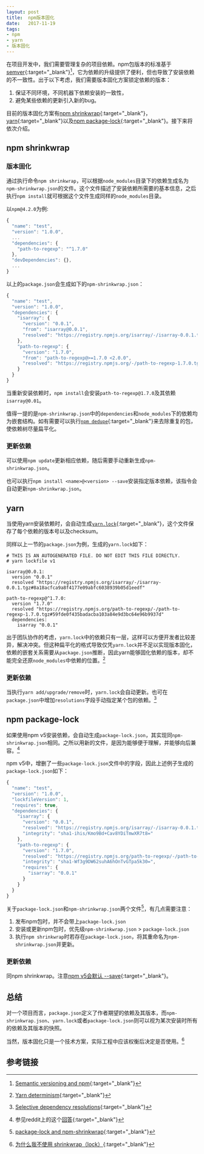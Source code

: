 ```yaml
---
layout: post
title:  npm版本固化
date:   2017-11-19
tags:
- npm
- yarn
- 版本固化
---
```

在项目开发中，我们需要管理复杂的项目依赖。npm包版本的标准基于[semver](http://semver.org/){:target="_blank"}[^1]，它为依赖的升级提供了便利，但也导致了安装依赖的不一致性。出于以下考虑，我们需要版本固化方案锁定依赖的版本：

1. 保证不同环境，不同机器下依赖安装的一致性，
2. 避免某些依赖的更新引入新的bug。

目前的版本固化方案有[npm shrinkwrap](https://docs.npmjs.com/cli/shrinkwrap){:target="_blank"}，[yarn](https://yarnpkg.com/){:target="_blank"}以及[npm package-lock](https://docs.npmjs.com/files/package-locks){:target="_blank"}。接下来将依次介绍。

## npm shrinkwrap

### 版本固化

通过执行命令`npm shrinkwrap`，可以根据`node_modules`目录下的依赖生成名为`npm-shrinkwrap.json`的文件。这个文件描述了安装依赖所需要的基本信息，之后执行`npm install`就可根据这个文件生成同样的`node_modules`目录。

以`npm@4.2.0`为例:

```javascript
{
  "name": "test",
  "version": "1.0.0",
  ...
  "dependencies": {
    "path-to-regexp": "^1.7.0"
  },
  "devDependencies": {},
  ...
}
```

以上的`package.json`会生成如下的`npm-shrinkwrap.json`：

```javascript
{
  "name": "test",
  "version": "1.0.0",
  "dependencies": {
    "isarray": {
      "version": "0.0.1",
      "from": "isarray@0.0.1",
      "resolved": "https://registry.npmjs.org/isarray/-/isarray-0.0.1.tgz"
    },
    "path-to-regexp": {
      "version": "1.7.0",
      "from": "path-to-regexp@>=1.7.0 <2.0.0",
      "resolved": "https://registry.npmjs.org/-/path-to-regexp-1.7.0.tgz"
    }
  }
}
```

当重新安装依赖时，`npm install`会安装`path-to-regexp@1.7.0`及其依赖`isarray@0.01`。

值得一提的是`npm-shrinkwrap.json`中的`dependencies`和`node_modules`下的依赖均为嵌套结构。如有需要可以执行[`npm dedupe`](https://docs.npmjs.com/cli/dedupe){:target="_blank"}来去除重复的包，使依赖树尽量扁平化。

### 更新依赖

可以使用`npm update`更新相应依赖，随后需要手动重新生成`npm-shrinkwrap.json`。

也可以执行`npm install <name>@<version> --save`安装指定版本依赖，该指令会自动更新`npm-shrinkwrap.json`。

## yarn

当使用yarn安装依赖时，会自动生成[`yarn.lock`](https://yarnpkg.com/lang/en/docs/yarn-lock/){:target="_blank"}，这个文件保存了每个依赖的版本号以及checksum。

同样以上一节的`package.json`为例，生成的`yarn.lock`如下：

```
# THIS IS AN AUTOGENERATED FILE. DO NOT EDIT THIS FILE DIRECTLY.
# yarn lockfile v1

isarray@0.0.1:
  version "0.0.1"
  resolved "https://registry.npmjs.org/isarray/-/isarray-0.0.1.tgz#8a18acfca9a8f4177e09abfc6038939b05d1eedf"

path-to-regexp@^1.7.0:
  version "1.7.0"
  resolved "https://registry.npmjs.org/path-to-regexp/-/path-to-regexp-1.7.0.tgz#59fde0f435badacba103a84e9d3bc64e96b9937d"
  dependencies:
    isarray "0.0.1"
```

出于团队协作的考虑，`yarn.lock`中的依赖只有一层，这样可以方便开发者比较差异，解决冲突。但这种扁平化的格式导致仅凭`yarn.lock`并不足以实现版本固化，依赖的嵌套关系需要从`package.json`推断，因此yarn能够固化依赖的版本，却不能完全还原`node_modules`中依赖的位置。[^2]

### 更新依赖

当执行`yarn add/upgrade/remove`时，`yarn.lock`会自动更新。也可在`package.json`中增加`resolutions`字段手动指定某个包的依赖。[^3]

## npm package-lock

如果使用npm v5安装依赖，会自动生成`package-lock.json`，其实现同`npm-shrinkwrap.json`相同。之所以用新的文件，是因为能够便于理解，并能够向后兼容。[^4]

npm v5中，增删了一些`package-lock.json`文件中的字段，因此上述例子生成的`package-lock.json`如下：

```javascript
{
  "name": "test",
  "version": "1.0.0",
  "lockfileVersion": 1,
  "requires": true,
  "dependencies": {
    "isarray": {
      "version": "0.0.1",
      "resolved": "https://registry.npmjs.org/isarray/-/isarray-0.0.1.tgz",
      "integrity": "sha1-ihis/Kmo9Bd+Cav8YDiTmwXR7t8="
    },
    "path-to-regexp": {
      "version": "1.7.0",
      "resolved": "https://registry.npmjs.org/path-to-regexp/-/path-to-regexp-1.7.0.tgz",
      "integrity": "sha1-Wf3g9DW62suhA6hOnTvGTpa5k30=",
      "requires": {
        "isarray": "0.0.1"
      }
    }
  }
}
```

关于`package-lock.json`和`npm-shrinkwrap.json`两个文件[^5]，有几点需要注意：
1. 发布npm包时，并不会带上`package-lock.json`
2. 安装或更新npm包时，优先级`npm-shrinkwrap.json` > `package-lock.json`
3. 执行`npm shrinkwrap`时若存在`package-lock.json`，将其重命名为`npm-shrinkwrap.json`并更新。

### 更新依赖

同npm shrinkwrap。注意[npm v5会默认 -\-save](https://twitter.com/maybekatz/status/859229741676625920){:target="_blank"}。

## 总结

对一个项目而言，`package.json`定义了作者期望的依赖及其版本，而`npm-shrinkwrap.json`、`yarn.lock`或者`package-lock.json`则可以视为某次安装时所有的依赖及其版本的快照。

当然，版本固化只是一个技术方案，实际工程中应该权衡后决定是否使用。[^6]

## 参考链接

[^1]: [Semantic versioning and npm](https://docs.npmjs.com/getting-started/semantic-versioning){:target="_blank"}
[^2]: [Yarn determinism](https://yarnpkg.com/blog/2017/05/31/determinism/){:target="_blank"}
[^3]: [Selective dependency resolutions](https://yarnpkg.com/en/docs/selective-version-resolutions){:target="_blank"}
[^4]: 参见reddit上的这个[回答](https://www.reddit.com/r/javascript/comments/6dgnnq/npm_v500_released_save_by_default_lockfile_better/di3mjuk/){:target="_blank"}
[^5]: [package-lock and npm-shrinkwrap](https://github.com/npm/npm/blob/latest/doc/spec/package-lock.md){:target="_blank"}
[^6]: [为什么我不使用 shrinkwrap（lock）](https://zhuanlan.zhihu.com/p/22934066){:target="_blank"}
